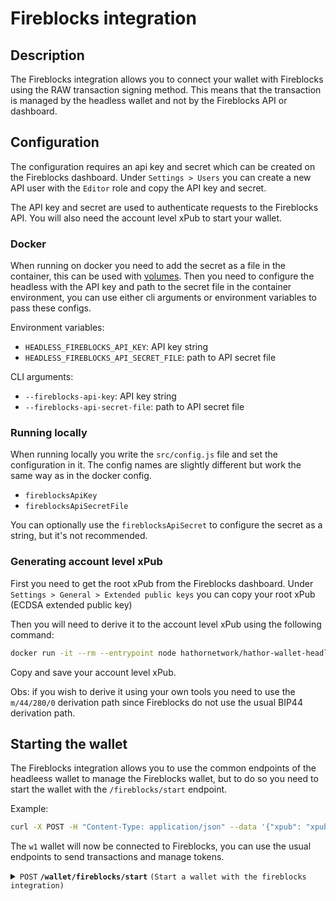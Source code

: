 # Fireblocks integration

## Description

The Fireblocks integration allows you to connect your wallet with Fireblocks using the RAW transaction signing method.
This means that the transaction is managed by the headless wallet and not by the Fireblocks API or dashboard.

## Configuration

The configuration requires an api key and secret which can be created on the Fireblocks dashboard.
Under `Settings > Users` you can create a new API user with the `Editor` role and copy the API key and secret.

The API key and secret are used to authenticate requests to the Fireblocks API.
You will also need the account level xPub to start your wallet.

### Docker

When running on docker you need to add the secret as a file in the container, this can be used with [volumes](https://docs.docker.com/storage/volumes/).
Then you need to configure the headless with the API key and path to the secret file in the container environment, you can use either cli arguments or environment variables to pass these configs.

Environment variables:

- `HEADLESS_FIREBLOCKS_API_KEY`: API key string
- `HEADLESS_FIREBLOCKS_API_SECRET_FILE`: path to API secret file

CLI arguments:

- `--fireblocks-api-key`: API key string
- `--fireblocks-api-secret-file`: path to API secret file

### Running locally

When running locally you write the `src/config.js` file and set the configuration in it.
The config names are slightly different but work the same way as in the docker config.

- `fireblocksApiKey`
- `fireblocksApiSecretFile`

You can optionally use the `fireblocksApiSecret` to configure the secret as a string, but it's not recommended.

### Generating account level xPub

First you need to get the root xPub from the Fireblocks dashboard.
Under `Settings > General > Extended public keys` you can copy your root xPub (ECDSA extended public key)

Then you will need to derive it to the account level xPub using the following command:

```bash
docker run -it --rm --entrypoint node hathornetwork/hathor-wallet-headless dist-scripts/fireblocks_derive_xpub.js xpub00...
```

Copy and save your account level xPub.

Obs: if you wish to derive it using your own tools you need to use the `m/44/280/0` derivation path since Fireblocks do not use the usual BIP44 derivation path.

## Starting the wallet

The Fireblocks integration allows you to use the common endpoints of the headleess wallet to manage the Fireblocks wallet, but to do so you need to start the wallet with the `/fireblocks/start` endpoint.

Example:

```bash
curl -X POST -H "Content-Type: application/json" --data '{"xpub": "xpubABC...", "wallet-id": "w1"}' 'http://localhost:8000/fireblocks/start'
```

The `w1` wallet will now be connected to Fireblocks, you can use the usual endpoints to send transactions and manage tokens.

<details>

 <summary><code>POST</code> <code><b>/wallet/fireblocks/start</b></code> <code>(Start a wallet with the fireblocks integration)</code></summary>

##### Parameters

> | name | type | data type | description | location |
> | --- | --- | --- | --- | --- |
> | xpub | required | string | The xpub of the wallet | body |
> | wallet-id | required | string | create a wallet with this id | body |

##### Responses

> | http code | content-type | response |
> | --- | --- | --- |
> | `200` | `application/json` | `{"success":true}` |
> | `200` | `application/json` | `{"success": false, "message":"Bad Request"}` |

##### Example cURL

> ```javascript
>  curl -X POST -H "Content-Type: application/json" --data '{"xpub-id": "cafe", "wallet-id": "cafe"}' 'http://localhost:8000/fireblocks/start'
> ```

</details>
